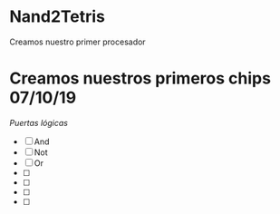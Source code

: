 # Nand2Tetris
Creamos nuestro primer procesador
# Creamos nuestros primeros chips 07/10/19
*Puertas lógicas*
- [ ] And
- [ ] Not
- [ ] Or
- [ ]
- [ ]
- [ ]
- [ ]
